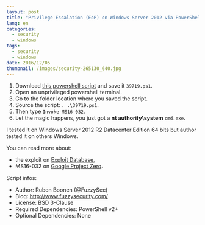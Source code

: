 ```yaml
---
layout: post
title: "Privilege Escalation (EoP) on Windows Server 2012 via PowerShell (PS)"
lang: en
categories:
  - security
  - windows
tags:
  - security
  - windows
date: 2016/12/05
thumbnail: /images/security-265130_640.jpg
---
```

1. Download [this powershell script](https://www.exploit-db.com/download/39719) and save it `39719.ps1`.
2. Open an unprivileged powershell terminal.
3. Go to the folder location where you saved the script.
4. Source the script: `. .\39719.ps1`.
5. Then type `Invoke-MS16-032`.
6. Let the magic happens, you just got a **nt authority\system** `cmd.exe`.

I tested it on Windows Server 2012 R2 Datacenter Edition 64 bits but author tested it on others Windows.

You can read more about:
+ the exploit on [Exploit Database](https://www.exploit-db.com/exploits/39719/),
+ MS16-032 on [Google Project Zero](https://googleprojectzero.blogspot.co.uk/2016/03/exploiting-leaked-thread-handle.html).

Script infos:
+ Author: Ruben Boonen (@FuzzySec)
+ Blog: http://www.fuzzysecurity.com/
+ License: BSD 3-Clause
+ Required Dependencies: PowerShell v2+
+ Optional Dependencies: None
